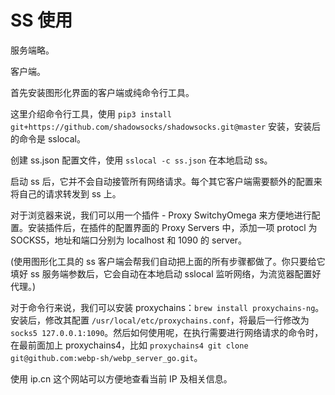 # SS 使用

服务端略。

客户端。

首先安装图形化界面的客户端或纯命令行工具。

这里介绍命令行工具，使用 `pip3 install git+https://github.com/shadowsocks/shadowsocks.git@master` 安装，安装后的命令是 sslocal。

创建 ss.json 配置文件，使用 `sslocal -c ss.json` 在本地启动 ss。

启动 ss 后，它并不会自动接管所有网络请求。每个其它客户端需要额外的配置来将自己的请求转发到 ss 上。

对于浏览器来说，我们可以用一个插件 - Proxy SwitchyOmega 来方便地进行配置。安装插件后，在插件的配置界面的 Proxy Servers 中，添加一项 protocl 为 SOCKS5，地址和端口分别为 localhost 和 1090 的 server。

(使用图形化工具的 ss 客户端会帮我们自动把上面的所有步骤都做了。你只要给它填好 ss 服务端参数后，它会自动在本地启动 sslocal 监听网络，为流览器配置好代理。)

对于命令行来说，我们可以安装 proxychains：`brew install proxychains-ng`。安装后，修改其配置 `/usr/local/etc/proxychains.conf`，将最后一行修改为 `socks5 127.0.0.1:1090`。然后如何使用呢，在执行需要进行网络请求的命令时，在最前面加上 proxychains4，比如 `proxychains4 git clone git@github.com:webp-sh/webp_server_go.git`。

使用 ip.cn 这个网站可以方便地查看当前 IP 及相关信息。
